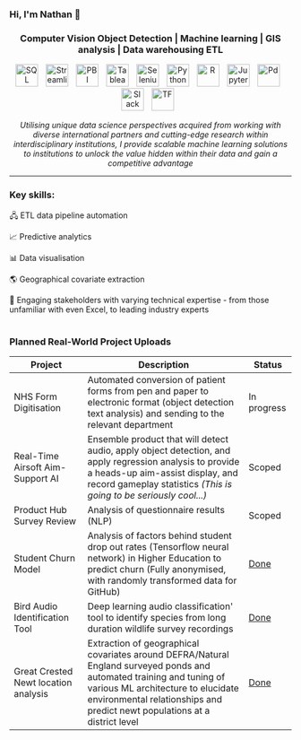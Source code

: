 ### Hi, I'm Nathan 👋


### <p align="center"> Computer Vision Object Detection | Machine learning | GIS analysis | Data warehousing ETL </p>

<p align="center">
<img align="centre" alt="SQL" width="40px" style="padding-right:10px;" src="https://www.svgrepo.com/show/120229/sql.svg" /> 
<img align="centre" alt="Streamlit" width="40px" style="padding-right:10px;" src="https://streamlit.io/images/brand/streamlit-logo-primary-colormark-darktext.png" /> 
<img align="centre" alt="PBI" width="40px" style="padding-right:10px;" src="https://upload.wikimedia.org/wikipedia/commons/thumb/c/c9/Power_bi_logo_black.svg/768px-Power_bi_logo_black.svg.png?20181015101513" /> 
<img align="centre" alt="Tableau" width="40px" style="padding-right:10px;" src="https://cdn.worldvectorlogo.com/logos/tableau-software.svg" /> 
<img align="centre" alt="Selenium" width="40px" style="padding-right:10px;" src= "https://cdn.jsdelivr.net/gh/devicons/devicon/icons/selenium/selenium-original.svg" />
<img align="centre" alt="Python" width="40px" style="padding-right:10px;" src= "https://cdn.jsdelivr.net/gh/devicons/devicon/icons/python/python-plain.svg" /> 
<img align="centre" alt="R" width="40px" style="padding-right:10px;" src= "https://cdn.jsdelivr.net/gh/devicons/devicon/icons/rstudio/rstudio-original.svg" />
<img align="centre" alt="Jupyter" width="40px" style="padding-right:10px;" src= "https://cdn.jsdelivr.net/gh/devicons/devicon/icons/jupyter/jupyter-original-wordmark.svg" />
<img align="centre" alt="Pd" width="40px" style="padding-right:10px;" src= "https://cdn.jsdelivr.net/gh/devicons/devicon/icons/pandas/pandas-original-wordmark.svg" />
<img align="centre" alt="Slack" width="40px" style="padding-right:10px;" src= "https://cdn.jsdelivr.net/gh/devicons/devicon/icons/slack/slack-original.svg" />
<img align="centre" alt="TF" width="40px" style="padding-right:10px;" src= "https://cdn.jsdelivr.net/gh/devicons/devicon/icons/tensorflow/tensorflow-original.svg" />
  <br></p>
<p align="center"><i> 
  Utilising unique data science perspectives acquired from working with diverse international partners and cutting-edge research within interdisciplinary institutions, I provide scalable machine learning solutions to institutions to unlock the value hidden within their data and gain a competitive advantage</i>
  
 
  
  
</p>

---
### Key skills:

🖧 ETL data pipeline automation

📈 Predictive analytics
   
📊 Data visualisation 

🌎 Geographical covariate extraction

🧑 Engaging stakeholders with varying technical expertise - from those unfamiliar with even Excel, to leading industry experts

#

### Planned Real-World Project Uploads

Project|Description|Status
|---|---|---|
NHS Form Digitisation|Automated conversion of patient forms from pen and paper to electronic format (object detection text analysis) and sending to the relevant department| In progress
Real-Time Airsoft Aim-Support AI|Ensemble product that will detect audio, apply object detection, and apply regression analysis to provide a heads-up aim-assist display, and record gameplay statistics <i> (This is going to be seriously cool...) | Scoped
Product Hub Survey Review|Analysis of questionnaire results (NLP) | Scoped
  Student Churn Model| Analysis of factors behind student drop out rates (Tensorflow neural network) in Higher Education to predict churn (Fully anonymised, with randomly transformed data for GitHub)| [Done](https://github.com/NPTravell/Student-Withdrawal-Prediction-Model)
Bird Audio Identification Tool | Deep learning audio classification' tool to identify species from long duration wildlife survey recordings | [Done](https://github.com/NPTravell/Bird-Species-Audio-Identification-Tool)
Great Crested Newt location analysis | Extraction of geographical covariates around DEFRA/Natural England surveyed ponds and automated training and tuning of various ML architecture to elucidate environmental relationships and predict newt populations at a district level | [Done](https://github.com/NPTravell/Great-Crested-Newt-Pond-Analysis)

